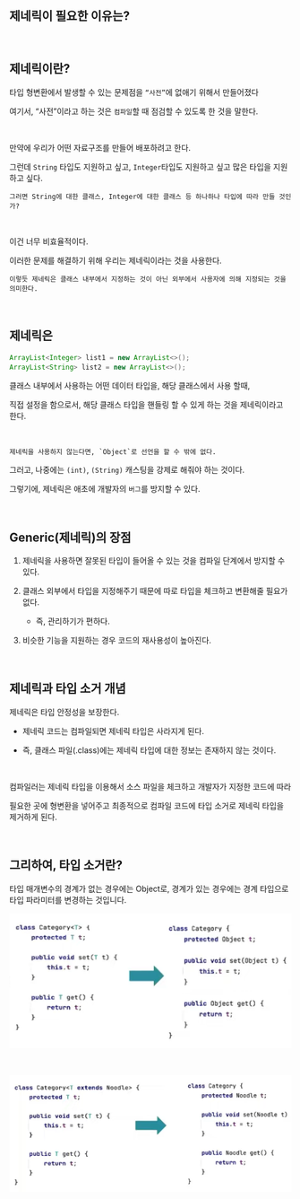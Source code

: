 ## 제네릭이 필요한 이유는?

<br/>

## 제네릭이란?

타입 형변환에서 발생할 수 있는 문제점을 `“사전”`에 없애기 위해서 만들어졌다



여기서, “사전”이라고 하는 것은 `컴파일`할 때 점검할 수 있도록 한 것을 말한다.

<br/>

만약에 우리가 어떤 자료구조를 만들어 배포하려고 한다. 

그런데 `String` 타입도 지원하고 싶고,
 `Integer`타입도 지원하고 싶고 많은 타입을 지원하고 싶다. 

```
그러면 String에 대한 클래스, Integer에 대한 클래스 등 하나하나 타입에 따라 만들 것인가? 
```

<br/>

이건 너무 비효율적이다. 

이러한 문제를 해결하기 위해 우리는 제네릭이라는 것을 사용한다.

```
이렇듯 제네릭은 클래스 내부에서 지정하는 것이 아닌 외부에서 사용자에 의해 지정되는 것을 의미한다.
```
<br/>

## 제네릭은

```java
ArrayList<Integer> list1 = new ArrayList<>();
ArrayList<String> list2 = new ArrayList<>();
```

클래스 내부에서 사용하는 어떤 데이터 타입을, 해당 클래스에서 사용 할때,

직접 설정을 함으로서, 해당 클래스 타입을 핸들링 할 수 있게 하는 것을 제네릭이라고 한다.

<br/>

```
제네릭을 사용하지 않는다면, `Object`로 선언을 할 수 밖에 없다.
```

그러고, 나중에는 `(int)`, `(String)` 캐스팅을 강제로 해줘야 하는 것이다.

그렇기에, 제네릭은 애초에 개발자의 `버그`를 방지할 수 있다.

<br/>

## Generic(제네릭)의 장점

1. 제네릭을 사용하면 잘못된 타입이 들어올 수 있는 것을 컴파일 단계에서 방지할 수 있다.

2. 클래스 외부에서 타입을 지정해주기 때문에 따로 타입을 체크하고 변환해줄 필요가 없다. 

    - 즉, 관리하기가 편하다.
    
3. 비슷한 기능을 지원하는 경우 코드의 재사용성이 높아진다.

<br/>

## 제네릭과 타입 소거 개념


제네릭은 타입 안정성을 보장한다. 

- 제네릭 코드는 컴파일되면 제네릭 타입은 사라지게 된다. 

- 즉, 클래스 파일(.class)에는 제네릭 타입에 대한 정보는 존재하지 않는 것이다.



<br/>



컴파일러는 제네릭 타입을 이용해서 소스 파일을 체크하고 개발자가 지정한 코드에 따라 

필요한 곳에 형변환을 넣어주고 최종적으로 컴파일 코드에 타입 소거로 제네릭 타입을 제거하게 된다. 


<br/>

## 그리하여, 타입 소거란?

타입 매개변수의 경계가 없는 경우에는 Object로, 경계가 있는 경우에는 경계 타입으로 타입 파라미터를 변경하는 것입니다.


![이미지](/programming/img/입문542.PNG)

<br/>

![이미지](/programming/img/입문543.PNG)
